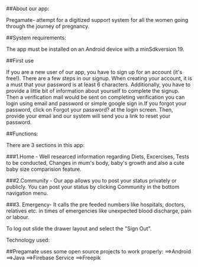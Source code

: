 ##About our app:

Pregamate- attempt for a digitized support system for all the women going through the journey of pregnancy.

##System requirements:

The app must be installed on an Android device with a minSdkversion 19.

##First use

If you are a new user of our app, you have to sign up for an account (it's free!). There are a few steps in our signup. When creating your account, it is a must that your password is at least 6 characters. Additionally, you have to provide a little bit of information about yourself to complete the signup. Then a verification mail would be sent on completing verification you can login using email and password or simple google sign in.If you forgot your password, click on Forgot your password? at the login screen. Then, provide your email and our system will send you a link to reset your password.

##Functions:

There are 3 sections in this app:

###1.Home -
Well researced information regarding Diets, Excercises, Tests to be conducted, Changes in mum's body, baby's growth and also a cute baby size comparision feature.

###2.Community -
Our app allows you to post your status privately or publicly. You can post your status by clicking Community in the bottom navigation menu.

###3. Emergency-
It calls the pre feeded numbers like hospitals, doctors, relatives etc. in times of emergencies like unexpected blood discharge, pain or labour.

To log out slide the drawer layout and select the "Sign Out".

Technology used:

##Pregamate uses some open source projects to work properly:
==>Android
==>Java
==>Firebase Service
==>Freepik
